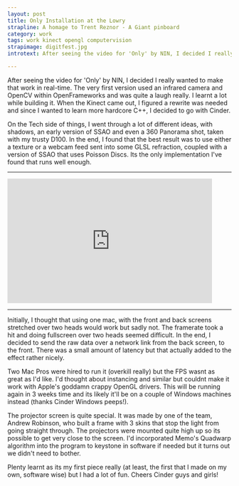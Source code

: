 ```yaml
---
layout: post
title: Only Installation at the Lowry
strapline: A homage to Trent Reznor - A Giant pinboard
category: work
tags: work kinect opengl computervision
strapimage: digitfest.jpg
introtext: After seeing the video for 'Only' by NIN, I decided I really wanted to make that work in real-time. The very first version used an infrared camera and OpenCV within OpenFrameworks and was quite a laugh really. I learnt a lot while building it. When the Kinect came out, I figured a rewrite was needed and since I wanted to learn more hardcore C++, I decided to go with Cinder. 

---
```

After seeing the video for 'Only' by NIN, I decided I really wanted to make that work in real-time. The very first version used an infrared camera and OpenCV within OpenFrameworks and was quite a laugh really. I learnt a lot while building it. When the Kinect came out, I figured a rewrite was needed and since I wanted to learn more hardcore C++, I decided to go with Cinder. 


On the Tech side of things,  I went through a lot of different ideas, with shadows, an early version of SSAO and even a 360 Panorama shot, taken with my trusty D100. In the end, I found that the best result was to use either a texture or a webcam feed sent into some GLSL refraction, coupled with a version of SSAO that uses Poisson Discs. Its the only implementation I've found that runs well enough. 


<div class="clearfix"></div>
<hr />
<iframe src="https://player.vimeo.com/video/25107597" width="460" height="280" frameborder="0" webkitAllowFullScreen mozallowfullscreen allowFullScreen></iframe>
<div class="clearfix"></div>
<hr />


Initially, I thought that using one mac, with the front and back screens stretched over two heads would work but sadly not. The framerate took a hit and doing fullscreen over two heads seemed difficult. In the end, I decided to send the raw data over a network link from the back screen, to the front. There was a small amount of latency but that actually added to the effect rather nicely. 


Two Mac Pros were hired to run it (overkill really) but the FPS wasnt as great as I'd like. I'd thought about instancing and similar but couldnt make it work with Apple's goddamn crappy OpenGL drivers. This will be running again in 3 weeks time and its likely it'll be on a couple of Windows machines instead (thanks Cinder Windows peeps!). 

The projector screen is quite special. It was made by one of the team, Andrew Robinson, who built a frame with 3 skins that stop the light from going straight through. The projectors were mounted quite high up so its possible to get very close to the screen. I'd incorporated Memo's Quadwarp algorithm into the program to keystone in software if needed but it turns out we didn't need to bother.

Plenty learnt as its my first piece really (at least, the first that I made on my own, software wise) but I had a lot of fun. Cheers Cinder guys and girls!
